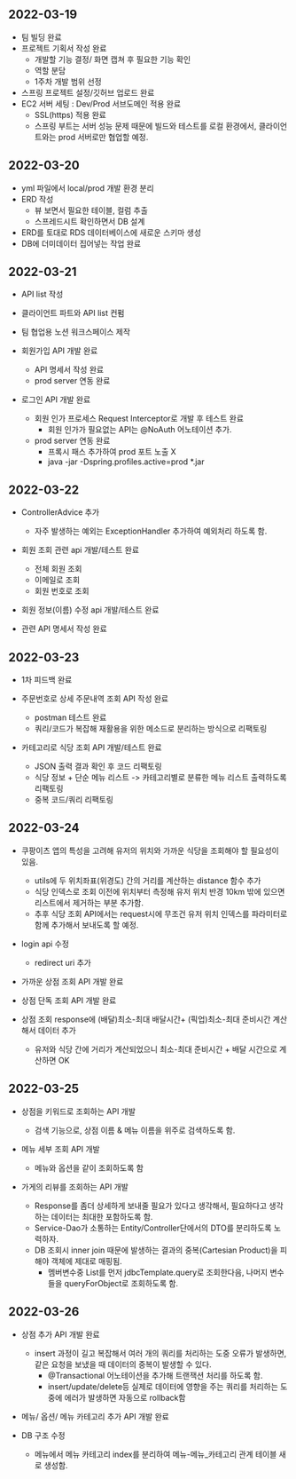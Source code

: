 <h2>2022-03-19 </h2>

- 팀 빌딩 완료
- 프로젝트 기획서 작성 완료
    - 개발할 기능 결정/ 화면 캡쳐 후 필요한 기능 확인
    - 역할 분담 
    - 1주차 개발 범위 선정
- 스프링 프로젝트 설정/깃허브 업로드 완료
- EC2 서버 세팅 : Dev/Prod 서브도메인 적용 완료
  - SSL(https) 적용 완료 
  - 스프링 부트는 서버 성능 문제 때문에 빌드와 테스트를 로컬 환경에서, 클라이언트와는 prod 서버로만 협업할 예정.

<h2> 2022-03-20 </h2>

- yml 파일에서 local/prod 개발 환경 분리 
- ERD 작성
  - 뷰 보면서 필요한 테이블, 컬럼 추출
  - 스프레드시트 확인하면서 DB 설계
- ERD를 토대로 RDS 데이터베이스에 새로운 스키마 생성
- DB에 더미데이터 집어넣는 작업 완료

<h2> 2022-03-21</h2>

- API list 작성
- 클라이언트 파트와 API list 컨펌
- 팀 협업용 노션 워크스페이스 제작
  
- 회원가입 API 개발 완료
  - API 명세서 작성 완료
  - prod server 연동 완료
- 로그인 API 개발 완료
  - 회원 인가 프로세스 Request Interceptor로 개발 후 테스트 완료
    - 회원 인가가 필요없는 API는 @NoAuth 어노테이션 추가.
  - prod server 연동 완료
    - 프록시 패스 추가하여 prod 포트 노출 X
    - java -jar -Dspring.profiles.active=prod *.jar
  
<h2>2022-03-22</h2>

- ControllerAdvice 추가
  - 자주 발생하는 예외는 ExceptionHandler 추가하여 예외처리 하도록 함.
  
- 회원 조회 관련 api 개발/테스트 완료
  - 전체 회원 조회
  - 이메일로 조회
  - 회원 번호로 조회
  
- 회원 정보(이름) 수정 api 개발/테스트 완료
- 관련 API 명세서 작성 완료


<h2>2022-03-23</h2>

- 1차 피드백 완료
- 주문번호로 상세 주문내역 조회 API 작성 완료
  - postman 테스트 완료
  - 쿼리/코드가 복잡해 재활용을 위한 메소드로 분리하는 방식으로 리팩토링
  
- 카테고리로 식당 조회 API 개발/테스트 완료
  - JSON 출력 결과 확인 후 코드 리팩토링
  - 식당 정보 + 단순 메뉴 리스트 -> 카테고리별로 분류한 메뉴 리스트 출력하도록 리팩토링
  - 중복 코드/쿼리 리팩토링
  
  
<h2>2022-03-24</h2>

- 쿠팡이츠 앱의 특성을 고려해 유저의 위치와 가까운 식당을 조회해야 할 필요성이 있음.
  - utils에 두 위치좌표(위경도) 간의 거리를 계산하는 distance 함수 추가
  - 식당 인덱스로 조회 이전에 위치부터 측정해 유저 위치 반경 10km 밖에 있으면 리스트에서 제거하는 부분 추가함.
  - 추후 식당 조회 API에서는 request시에 무조건 유저 위치 인덱스를 파라미터로 함께 추가해서 보내도록 할 예정.
  
- login api 수정 
  - redirect uri 추가
  
- 가까운 상점 조회 API 개발 완료
- 상점 단독 조회 API 개발 완료

- 상점 조회 response에 (배달)최소-최대 배달시간+ (픽업)최소-최대 준비시간 계산해서 데이터 추가
  - 유저와 식당 간에 거리가 계산되었으니 최소-최대 준비시간 + 배달 시간으로 계산하면 OK


<h2>2022-03-25</h2>

- 상점을 키워드로 조회하는 API 개발
  - 검색 기능으로, 상점 이름 & 메뉴 이름을 위주로 검색하도록 함.

  
- 메뉴 세부 조회 API 개발
  - 메뉴와 옵션을 같이 조회하도록 함
 
 
- 가게의 리뷰를 조회하는 API 개발
  - Response를 좀더 상세하게 보내줄 필요가 있다고 생각해서, 필요하다고 생각하는 데이터는 최대한 포함하도록 함.
  - Service-Dao가 소통하는 Entity/Controller단에서의 DTO를 분리하도록 노력하자.
  - DB 조회시 inner join 때문에 발생하는 결과의 중복(Cartesian Product)을 피해야 객체에 제대로 매핑됨.
      - 멤버변수중 List를 먼저 jdbcTemplate.query로 조회한다음, 나머지 변수들을 queryForObject로 조회하도록 함.
  

<h2>2022-03-26</h2>

- 상점 추가 API 개발 완료
  - insert 과정이 길고 복잡해서 여러 개의 쿼리를 처리하는 도중 오류가 발생하면, 같은 요청을 보냈을 때 데이터의 중복이 발생할 수 있다.
    - @Transactional 어노테이션을 추가해 트랜잭션 처리를 하도록 함.
    - insert/update/delete등 실제로 데이터에 영향을 주는 쿼리를 처리하는 도중에 에러가 발생하면 자동으로 rollback함
  
- 메뉴/ 옵션/ 메뉴 카테고리 추가 API 개발 완료

- DB 구조 수정
  - 메뉴에서 메뉴 카테고리 index를 분리하여 메뉴-메뉴_카테고리 관계 테이블 새로 생성함.